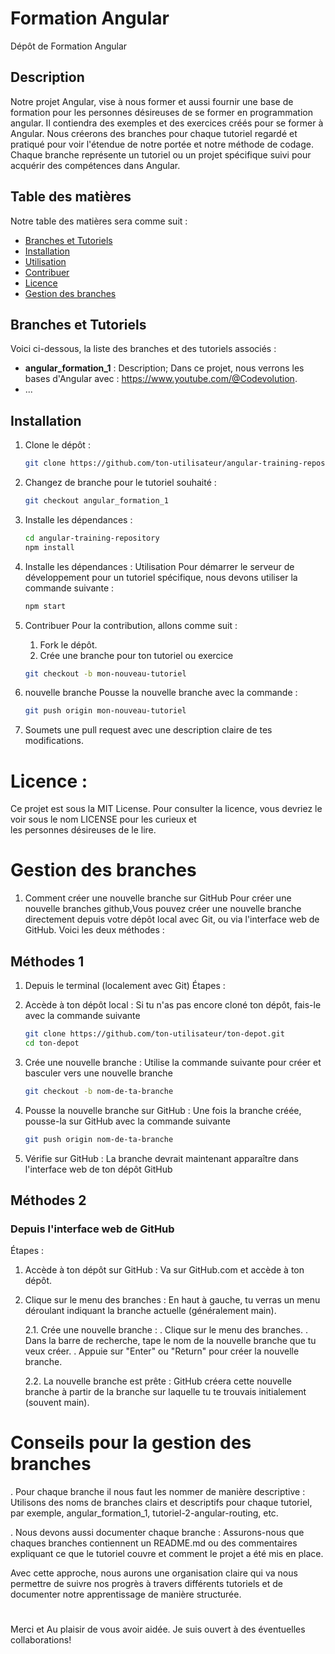 # Formation Angular
Dépôt de Formation Angular

## Description

Notre projet  Angular, vise à nous former et aussi fournir une base de formation pour les personnes désireuses de se former en programmation angular. Il contiendra des exemples et des exercices créés pour se former à Angular. Nous créerons des branches pour chaque tutoriel regardé et pratiqué pour voir l'étendue de notre portée et notre méthode de codage. Chaque branche représente un tutoriel ou un projet spécifique suivi pour acquérir des compétences dans Angular.

## Table des matières
Notre table des matières sera comme suit :

- [Branches et Tutoriels](#branches-et-tutoriels)
- [Installation](#installation)
- [Utilisation](#utilisation)
- [Contribuer](#contribuer)
- [Licence](#licence)
- [Gestion des branches](#gestion-des-branches)

## Branches et Tutoriels
Voici ci-dessous, la liste des branches et des tutoriels associés :

- **angular_formation_1** : Description; Dans ce projet, nous verrons les bases d'Angular avec : https://www.youtube.com/@Codevolution.
- ...

## Installation
1. Clone le dépôt :
   ```bash
   git clone https://github.com/ton-utilisateur/angular-training-repository.git
   
2. Changez de branche pour le tutoriel souhaité :
   ```bash
   git checkout angular_formation_1
   
4. Installe les dépendances :
   ```bash
   cd angular-training-repository
   npm install

5. Installe les dépendances :
Utilisation
Pour démarrer le serveur de développement pour un tutoriel spécifique, nous devons utiliser la commande suivante :
   ```bash
   npm start


6. Contribuer
Pour la contribution, allons comme suit :

   1. Fork le dépôt.
   2. Crée une branche pour ton tutoriel ou exercice
    ```bash
   git checkout -b mon-nouveau-tutoriel

7. nouvelle branche
Pousse la nouvelle branche avec la commande :
    ```bash
   git push origin mon-nouveau-tutoriel


8. Soumets une pull request avec une description claire de tes modifications.

##

# Licence :

Ce projet est sous la MIT License. Pour consulter la licence, vous devriez le voir sous le nom LICENSE pour les curieux et  
 les personnes désireuses de le lire.

# Gestion des branches
1. Comment créer une nouvelle branche sur GitHub
Pour créer une nouvelle branches github,Vous pouvez créer une nouvelle branche directement depuis votre dépôt local avec Git, ou via l'interface web de GitHub. Voici les deux méthodes :

## Méthodes 1
1. Depuis le terminal (localement avec Git)
Étapes :

1. Accède à ton dépôt local : Si tu n'as pas encore cloné ton dépôt, fais-le avec la commande suivante
      ```bash
      git clone https://github.com/ton-utilisateur/ton-depot.git
      cd ton-depot

2. Crée une nouvelle branche : Utilise la commande suivante pour créer et basculer vers une nouvelle branche
      ```bash
      git checkout -b nom-de-ta-branche

3. Pousse la nouvelle branche sur GitHub : Une fois la branche créée, pousse-la sur GitHub avec la commande suivante
      ```bash
      git push origin nom-de-ta-branche

4. Vérifie sur GitHub : La branche devrait maintenant apparaître dans l'interface web de ton dépôt GitHub

## Méthodes 2

### Depuis l'interface web de GitHub
Étapes :
1. Accède à ton dépôt sur GitHub : Va sur GitHub.com et accède à ton dépôt.

2. Clique sur le menu des branches : En haut à gauche, tu verras un menu déroulant indiquant la branche actuelle (généralement main).

   2.1. Crée une nouvelle branche :
      . Clique sur le menu des branches.
      . Dans la barre de recherche, tape le nom de la nouvelle branche que tu veux créer.
      . Appuie sur "Enter" ou "Return" pour créer la nouvelle branche.

   2.2. La nouvelle branche est prête : GitHub créera cette nouvelle branche à partir de la branche sur laquelle tu te trouvais initialement (souvent main).

# Conseils pour la gestion des branches

   . Pour chaque branche il nous faut les nommer de manière descriptive : Utilisons des noms de branches clairs et descriptifs pour chaque tutoriel, par exemple, angular_formation_1, tutoriel-2-angular-routing, etc.

   . Nous devons aussi documenter chaque branche : Assurons-nous que chaques branches contiennent un README.md ou des commentaires expliquant ce que le tutoriel couvre et comment le projet a été mis en place.

Avec cette approche, nous aurons une organisation claire qui va nous permettre de suivre nos progrès à travers différents tutoriels et de documenter notre apprentissage de manière structurée.

#

Merci et Au plaisir de vous avoir aidée. Je suis ouvert à  des éventuelles collaborations!
